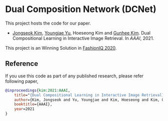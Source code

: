 # Dual Composition Network (DCNet)

This project hosts the code for our paper.

- [Jongseok Kim](https://ozmig77.github.io/), [Youngjae Yu](https://yj-yu.github.io/home), Hoeseong Kim and [Gunhee Kim](http://vision.snu.ac.kr/~gunhee/).
Dual Compositional Learning in Interactive Image Retrieval. In *AAAI*, 2021.

This project is an Winning Solution in [FashionIQ 2020](https://sites.google.com/view/cvcreative2020/fashion-iq).

## Reference

If you use this code as part of any published research, please refer following paper,

```bibtex
@inproceedings{kim:2021:AAAI,
    title="{Dual Compositional Learning in Interactive Image Retrieval}",
    author={Kim, Jongseok and Yu, Youngjae and Kim, Hoeseong and Kim, Gunhee},
    booktitle={AAAI},
    year=2021
}
```

